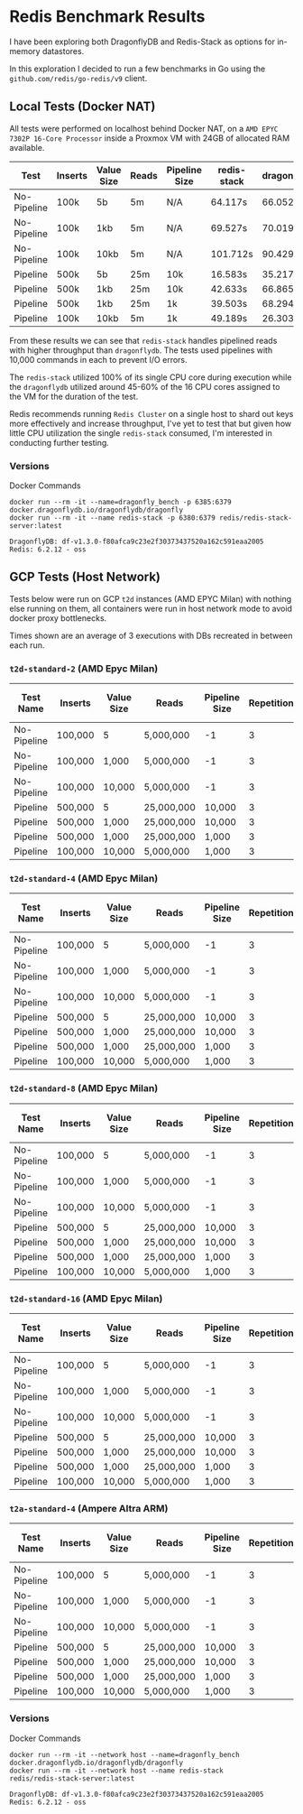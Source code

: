 # Redis Benchmark Results

I have been exploring both DragonflyDB and Redis-Stack as options for in-memory datastores.

In this exploration I decided to run a few benchmarks in Go using the `github.com/redis/go-redis/v9` client.

## Local Tests (Docker NAT)

All tests were performed on localhost behind Docker NAT, on a `AMD EPYC 7302P 16-Core Processor` inside a Proxmox VM with 24GB of allocated RAM available.

| Test         | Inserts | Value Size | Reads | Pipeline Size | redis-stack | dragonflydb |
|--------------|---------|------------|-------|---------------|-------------|-------------|
| No-Pipeline  | 100k    | 5b         | 5m    | N/A           | 64.117s     | 66.052s     |
| No-Pipeline  | 100k    | 1kb        | 5m    | N/A           | 69.527s     | 70.019s     |
| No-Pipeline  | 100k    | 10kb       | 5m    | N/A           | 101.712s    | 90.429s     |
| Pipeline     | 500k    | 5b         | 25m   | 10k           | 16.583s     | 35.217s     |
| Pipeline     | 500k    | 1kb        | 25m   | 10k           | 42.633s     | 66.865s     |
| Pipeline     | 500k    | 1kb        | 25m   | 1k            | 39.503s     | 68.294s     |
| Pipeline     | 100k    | 10kb       | 5m    | 1k            | 49.189s     | 26.303s     |

From these results we can see that `redis-stack` handles pipelined reads with higher throughput than `dragonflydb`. The tests used pipelines with 10,000 commands in each to prevent I/O errors.

The `redis-stack` utilized 100% of its single CPU core during execution while the `dragonflydb` utilized around 45-60% of the 16 CPU cores assigned to the VM for the duration of the test.

Redis recommends running `Redis Cluster` on a single host to shard out keys more effectively and increase throughput, I've yet to test that but given how little CPU utilization the single `redis-stack` consumed, I'm interested in conducting further testing.

### Versions
Docker Commands
```
docker run --rm -it --name=dragonfly_bench -p 6385:6379 docker.dragonflydb.io/dragonflydb/dragonfly
docker run --rm -it --name redis-stack -p 6380:6379 redis/redis-stack-server:latest
```

```
DragonflyDB: df-v1.3.0-f80afca9c23e2f30373437520a162c591eaa2005
Redis: 6.2.12 - oss
```


## GCP Tests (Host Network)

Tests below were run on GCP `t2d` instances (AMD EPYC Milan) with nothing else running on them, all containers were run in host network mode to avoid docker proxy bottlenecks.

Times shown are an average of 3 executions with DBs recreated in between each run.

### `t2d-standard-2` (AMD Epyc Milan)

| Test Name   | Inserts | Value Size | Reads      | Pipeline Size | Repetitions | redis-stack (write) | dragonfly (write) | redis-stack (read) | dragonfly (read) |
|-------------|---------|------------|------------|---------------|-------------|---------------------|-------------------|--------------------|------------------|
| No-Pipeline | 100,000 | 5          | 5,000,000  | -1            | 3           | 4.106s              | 6.427s            | 44.442s            | 78.345s          |
| No-Pipeline | 100,000 | 1,000      | 5,000,000  | -1            | 3           | 4.002s              | 6.516s            | 45.847s            | 84.976s          |
| No-Pipeline | 100,000 | 10,000     | 5,000,000  | -1            | 3           | 5.058s              | 8.190s            | 77.472s            | 133.798s         |
| Pipeline    | 500,000 | 5          | 25,000,000 | 10,000        | 3           | 1.488s              | 8.813s            | 15.443s            | 34.237s          |
| Pipeline    | 500,000 | 1,000      | 25,000,000 | 10,000        | 3           | 2.247s              | 11.023s           | 36.344s            | 56.709s          |
| Pipeline    | 500,000 | 1,000      | 25,000,000 | 1,000         | 3           | 2.393s              | 8.879s            | 35.333s            | 78.564s          |
| Pipeline    | 100,000 | 10,000     | 5,000,000  | 1,000         | 3           | 1.588s              | 3.848s            | 36.134s            | 36.020s          |


### `t2d-standard-4` (AMD Epyc Milan)

| Test Name   | Inserts | Value Size | Reads      | Pipeline Size | Repetitions | redis-stack (write) | dragonfly (write) | redis-stack (read) | dragonfly (read) |
|-------------|---------|------------|------------|---------------|-------------|---------------------|-------------------|--------------------|------------------|
| No-Pipeline | 100,000 | 5          | 5,000,000  | -1            | 3           | 3.453s              | 5.540s            | 23.100s            | 27.747s          |
| No-Pipeline | 100,000 | 1,000      | 5,000,000  | -1            | 3           | 3.603s              | 5.586s            | 25.138s            | 30.318s          |
| No-Pipeline | 100,000 | 10,000     | 5,000,000  | -1            | 3           | 4.536s              | 6.565s            | 38.234s            | 56.348s          |
| Pipeline    | 500,000 | 5          | 25,000,000 | 10,000        | 3           | 1.438s              | 7.524s            | 13.398s            | 17.811s          |
| Pipeline    | 500,000 | 1,000      | 25,000,000 | 10,000        | 3           | 2.141s              | 8.338s            | 34.349s            | 31.938s          |
| Pipeline    | 500,000 | 1,000      | 25,000,000 | 1,000         | 3           | 2.156s              | 7.699s            | 27.274s            | 52.570s          |
| Pipeline    | 100,000 | 10,000     | 5,000,000  | 1,000         | 3           | 1.315s              | 2.403s            | 36.558s            | 19.660s          |


### `t2d-standard-8` (AMD Epyc Milan)

| Test Name   | Inserts | Value Size | Reads      | Pipeline Size | Repetitions | redis-stack (write) | dragonfly (write) | redis-stack (read) | dragonfly (read) |
|-------------|---------|------------|------------|---------------|-------------|---------------------|-------------------|--------------------|------------------|
| No-Pipeline | 100,000 | 5          | 5,000,000  | -1            | 3           | 3.602s              | 7.468s            | 27.297s            | 22.250s          |
| No-Pipeline | 100,000 | 1,000      | 5,000,000  | -1            | 3           | 3.678s              | 7.619s            | 29.751s            | 24.723s          |
| No-Pipeline | 100,000 | 10,000     | 5,000,000  | -1            | 3           | 4.765s              | 8.887s            | 43.024s            | 40.605s          |
| Pipeline    | 500,000 | 5          | 25,000,000 | 10,000        | 3           | 1.480s              | 15.327s           | 13.444s            | 12.918s          |
| Pipeline    | 500,000 | 1,000      | 25,000,000 | 10,000        | 3           | 2.266s              | 17.051s           | 32.299s            | 21.063s          |
| Pipeline    | 500,000 | 1,000      | 25,000,000 | 1,000         | 3           | 2.332s              | 14.921s           | 30.711s            | 39.722s          |
| Pipeline    | 100,000 | 10,000     | 5,000,000  | 1,000         | 3           | 1.472s              | 3.873s            | 38.814s            | 14.283s          |

### `t2d-standard-16` (AMD Epyc Milan)

| Test Name   | Inserts | Value Size | Reads      | Pipeline Size | Repetitions | redis-stack (write) | dragonfly (write) | redis-stack (read) | dragonfly (read) |
|-------------|---------|------------|------------|---------------|-------------|---------------------|-------------------|--------------------|------------------|
| No-Pipeline | 100,000 | 5          | 5,000,000  | -1            | 3           | 3.815s              | 8.345s            | 29.162s            | 21.100s          |
| No-Pipeline | 100,000 | 1,000      | 5,000,000  | -1            | 3           | 4.054s              | 8.197s            | 31.351s            | 23.126s          |
| No-Pipeline | 100,000 | 10,000     | 5,000,000  | -1            | 3           | 5.419s              | 9.741s            | 44.718s            | 33.335s          |
| Pipeline    | 500,000 | 5          | 25,000,000 | 10,000        | 3           | 1.304s              | 20.265s           | 12.301s            | 12.927s          |
| Pipeline    | 500,000 | 1,000      | 25,000,000 | 10,000        | 3           | 2.072s              | 21.752s           | 30.933s            | 20.841s          |
| Pipeline    | 500,000 | 1,000      | 25,000,000 | 1,000         | 3           | 2.091s              | 19.244s           | 27.827s            | 39.162s          |
| Pipeline    | 100,000 | 10,000     | 5,000,000  | 1,000         | 3           | 1.339s              | 4.534s            | 35.128s            | 13.063s          |


### `t2a-standard-4` (Ampere Altra ARM)

| Test Name   | Inserts | Value Size | Reads      | Pipeline Size | Repetitions | redis-stack (write) | dragonfly (write) | redis-stack (read) | dragonfly (read) |
|-------------|---------|------------|------------|---------------|-------------|---------------------|-------------------|--------------------|------------------|
| No-Pipeline | 100,000 | 5          | 5,000,000  | -1            | 3           | 3.215s              | 4.361s            | 31.554s            | 45.531s          |
| No-Pipeline | 100,000 | 1,000      | 5,000,000  | -1            | 3           | 3.463s              | 4.664s            | 35.010s            | 50.393s          |
| No-Pipeline | 100,000 | 10,000     | 5,000,000  | -1            | 3           | 5.090s              | 6.630s            | 60.131s            | 85.508s          |
| Pipeline    | 500,000 | 5          | 25,000,000 | 10,000        | 3           | 1.667s              | 6.310s            | 16.955s            | 24.440s          |
| Pipeline    | 500,000 | 1,000      | 25,000,000 | 10,000        | 3           | 2.560s              | 7.050s            | 39.049s            | 55.376s          |
| Pipeline    | 500,000 | 1,000      | 25,000,000 | 1,000         | 3           | 2.629s              | 7.001s            | 37.631s            | 65.552s          |
| Pipeline    | 100,000 | 10,000     | 5,000,000  | 1,000         | 3           | 1.828s              | 2.253s            | 37.783s            | 36.004s          |

### Versions
Docker Commands
```
docker run --rm -it --network host --name=dragonfly_bench   docker.dragonflydb.io/dragonflydb/dragonfly
docker run --rm -it --network host --name redis-stack       redis/redis-stack-server:latest
```

```
DragonflyDB: df-v1.3.0-f80afca9c23e2f30373437520a162c591eaa2005
Redis: 6.2.12 - oss
```
